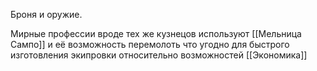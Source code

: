 Броня и оружие.

Мирные профессии вроде тех же кузнецов используют [[Мельница Сампо]] и её возможность перемолоть что угодно для быстрого изготовления экипровки относительно возможностей [[Экономика]]